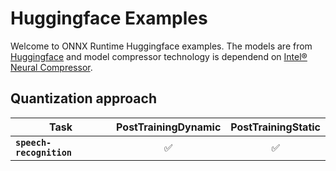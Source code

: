 # Huggingface Examples

Welcome to ONNX Runtime Huggingface examples. The models are from [Huggingface](https://huggingface.co) and model compressor technology is dependend on [Intel® Neural Compressor](https://github.com/intel/neural-compressor). 

## Quantization approach

| Task | PostTrainingDynamic | PostTrainingStatic
|---|:---:|:---:|
|**`speech-recognition`**| ✅ | ✅ |

